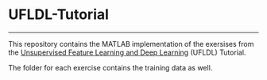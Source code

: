 # UFLDL-Tutorial
---

This repository contains the MATLAB implementation of the exersises from the [Unsupervised Feature Learning and Deep Learning](http://ufldl.stanford.edu/wiki/index.php/UFLDL_Tutorial) (UFLDL) Tutorial.

The folder for each exercise contains the training data as well.
